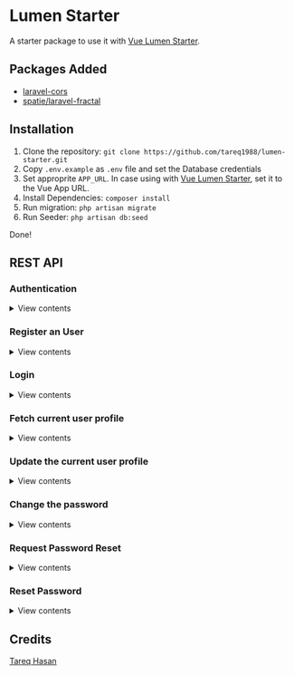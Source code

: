 # Lumen Starter

A starter package to use it with [Vue Lumen Starter](https://github.com/tareq1988/vue-lumen-starter).

## Packages Added

* [laravel-cors](https://github.com/barryvdh/laravel-cors)
* [spatie/laravel-fractal](https://github.com/spatie/laravel-fractal)

## Installation

1. Clone the repository: `git clone https://github.com/tareq1988/lumen-starter.git`
1. Copy `.env.example` as `.env` file and set the Database credentials
1. Set approprite `APP_URL`. In case using with [Vue Lumen Starter](https://github.com/tareq1988/vue-lumen-starter), set it to the Vue App URL.
1. Install Dependencies: `composer install`
1. Run migration: `php artisan migrate`
1. Run Seeder: `php artisan db:seed`

Done!

## REST API

### Authentication

<details>
<summary>View contents</summary>
Send Authorization bearer token to send authenticated request

```http
Authorization: bearer <API_TOKEN>
```
</details>

### Register an User

<details>
<summary>View contents</summary>

`[POST /register]`

Params:

```
 - `first_name` (string) - Users first name
 - `last_name` (string) - The last name
 - `email` (string) - The user email
 - `password` (string) - The password
 - `password_confirmation` (string) - The confirmation password
```

Response Code:
 - ✅ 201: On registration success
 - ❌ 422: On validation failure

</details>

### Login

<details>
<summary>View contents</summary>

`[POST /login]`

Params:

```
 - `email` (string) - The user email
 - `password` (string) - The password
```

Response Code:
 - ✅ 200: On login success
 - ❌ 401: On failure

</details>

### Fetch current user profile

<details>
<summary>View contents</summary>

`[GET /me]`

Response Code:
 - ✅ 200: On success
 - ❌ 401: On failure

</details>

### Update the current user profile

<details>
<summary>View contents</summary>

`[POST /me]`

Params:

```
 - `first_name` (string) - Users first name
 - `last_name` (string) - The last name
```

Response Code:
 - ✅ 200: On login success
 - ❌ 422: On validation failure

</details>

### Change the password

<details>
<summary>View contents</summary>

`[POST /me/password]`

Params:

```
 - `current` (string) - The current password
 - `password` (string) - New password
 - `password_confirmation` (string) - The new confirmation password
```

Response Code:
 - ✅ 200: On success
 - ❌ 422: On validation failure

</details>

### Request Password Reset

<details>
<summary>View contents</summary>

`[POST /password/request]`

Params:

```
 - `email` (string) - The email
```

Response Code:
 - ✅ 200: On success
 - ❌ 422: On validation failure

</details>

### Reset Password

<details>
<summary>View contents</summary>

`[POST /password/reset]`

Params:

```
 - `email` (string) - The email
 - `token` (string) - The forgot password token
 - `password` (string) - New password
 - `password_confirmation` (string) - The new confirmation password
```

Response Code:
 - ✅ 200: On success
 - ❌ 422: On validation failure

</details>

## Credits

[Tareq Hasan](https://tareq.co)
